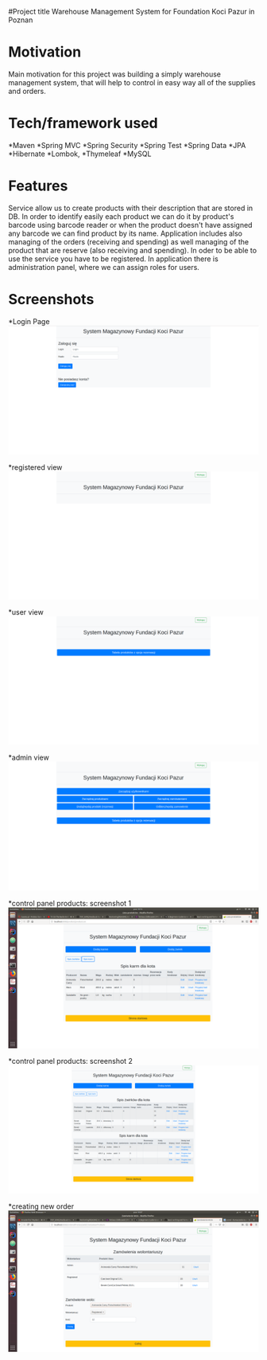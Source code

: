 #Project title
Warehouse Management System for Foundation Koci Pazur in Poznan
# Motivation
Main motivation for this project was building a simply warehouse management system, that will help to control in easy way all of the supplies
and orders.

# Tech/framework used
*Maven 
*Spring MVC
*Spring Security
*Spring Test
*Spring Data
*JPA
*Hibernate 
*Lombok, 
*Thymeleaf 
*MySQL 

# Features
Service allow us to create products with their description that are stored in DB. In order to identify easily each product we can do it by 
product's barcode using barcode reader or when the product doesn't have assigned any barcode we can find product by its name.
Application includes also managing of the orders (receiving and spending) as well managing of the product that are reserve (also receiving and spending).
In oder to be able to use the service you have to be registered. In application there is administration panel, where we can assign roles for users. 

# Screenshots
*Login Page
![Login page](media/loginPage.png)

*registered view
![registred view](media/registeredView.png)

*user view
![user view](media/userView.png)

*admin view
![admin view](media/adminView.png)

*control panel products: screenshot 1
![control panel products](media/controlPanelProducts1.png)

*control panel products: screenshot 2
![control panel products](media/controlPanelProducts2.png)

*creating new order
![new order](media/newOrder.png)